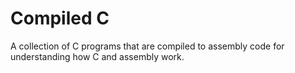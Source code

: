 # Compiled C

A collection of C programs that are compiled to assembly code for understanding how C and assembly work.